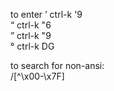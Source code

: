 to enter
	’ ctrl-k '9  
	“ ctrl-k "6  
	” ctrl-k "9  
	° ctrl-k DG  

to search for non-ansi:   
	/[^\x00-\x7F]
